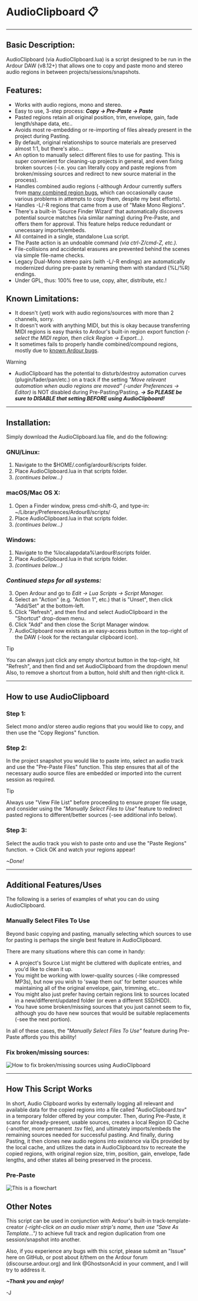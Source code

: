 # AudioClipboard 📋
-----------------------------------------------------------------------------------------------------------------------------

## Basic Description:

AudioClipboard (via AudioClipboard.lua) is a script designed to be run in the Ardour DAW (v8.12+) that allows one to copy and paste mono and stereo audio regions in between projects/sessions/snapshots.

## Features:

- Works with audio regions, mono and stereo.
- Easy to use, 3-step process: ***Copy → Pre-Paste → Paste***
- Pasted regions retain all original position, trim, envelope, gain, fade length/shape data, etc..
- Avoids most re-embedding or re-importing of files already present in the project during Pasting.
- By default, original relationships to source materials are preserved almost 1:1, but there's also...
- An option to manually select different files to use for pasting.  This is super convenient for cleaning-up projects in general, and even fixing broken sources (-i.e. you can literally copy and paste regions from broken/missing sources and redirect to new source material in the process).
- Handles combined audio regions (-although Ardour currently suffers from [many combined region bugs](https://discourse.ardour.org/t/better-compound-region-handling/111930), which can occasionally cause various problems in attempts to copy them, despite my best efforts).
- Handles -L/-R regions that came from a use of "Make Mono Regions".
- There's a built-in 'Source Finder Wizard' that automatically discovers potential source matches (via similar naming) during Pre-Paste, and offers them for approval.  This feature helps reduce redundant or unecessary imports/embeds.
- All contained in a single, standalone Lua script.
- The Paste action is an undoable command _(via ctrl-Z/cmd-Z, etc.)._
- File-collisions and accidental erasures are prevented behind the scenes via simple file-name checks.
- Legacy Dual-Mono stereo pairs (with -L/-R endings) are automatically modernized during pre-paste by renaming them with standard (%L/%R) endings.
- Under GPL, thus: 100% free to use, copy, alter, distribute, etc.!

## Known Limitations:

- It doesn't (yet) work with audio regions/sources with more than 2 channels, sorry.
- It doesn't work with anything MIDI, but this is okay because transferring MIDI regions is easy thanks to Ardour's built-in region export function _(-select the MIDI region, then click Region → Export...)._
- It sometimes fails to properly handle combined/compound regions, mostly due to [known Ardour bugs](https://tracker.ardour.org/view.php?id=9947).

> [!WARNING]
> - AudioClipboard has the potential to disturb/destroy automation curves (plugin/fader/pan/etc.) on a track if the setting _"Move relevant automation when audio regions are moved" (-under Preferences → Editor)_ is NOT disabled during Pre-Pasting/Pasting.  ***→ So PLEASE be sure to DISABLE that setting BEFORE using AudioClipboard!***

-----------------------------------------------------------------------------------------------------------------------------

## Installation:

Simply download the AudioClipboard.lua file, and do the following:

### GNU/Linux:

1. Navigate to the $HOME/.config/ardour8/scripts folder.
2. Place AudioClipboard.lua in that scripts folder.
3. _(continues below...)_

### macOS/Mac OS X:

1. Open a Finder window, press cmd-shift-G, and type-in: ~/Library/Preferences/Ardour8/scripts/
2. Place AudioClipboard.lua in that scripts folder.
3. _(continues below...)_

### Windows:

1. Navigate to the %localappdata%\ardour8\scripts folder.
2. Place AudioClipboard.lua in that scripts folder.
3. _(continues below...)_

### _Continued steps for all systems:_

3. Open Ardour and go to _Edit → Lua Scripts → Script Manager._
4. Select an "Action" (e.g. "Action 1", etc.) that is "Unset", then click "Add/Set" at the bottom-left.
5. Click "Refresh", and then find and select AudioClipboard in the "Shortcut" drop-down menu.
6. Click "Add" and then close the Script Manager window.
7. AudioClipboard now exists as an easy-access button in the top-right of the DAW (-look for the rectangular clipboard icon).

> [!TIP]
> You can always just click any empty shortcut button in the top-right, hit "Refresh", and then find and set AudioClipboard from the dropdown menu!  Also, to remove a shortcut from a button, hold shift and then right-click it.

-----------------------------------------------------------------------------------------------------------------------------

## How to use AudioClipboard

### Step 1:

Select mono and/or stereo audio regions that you would like to copy, and then use the "Copy Regions"  function.

### Step 2:

In the project snapshot you would like to paste into, select an audio track and use the "Pre-Paste Files" function.  This step ensures that all of the necessary audio source files are embedded or imported into the current session as required.

> [!TIP]
> Always use "View File List" before proceeding to ensure proper file usage, and consider using the _"Manually Select Files to Use"_ feature to redirect pasted regions to different/better sources (-see additional info below).

### Step 3:

Select the audio track you wish to paste onto and use the "Paste Regions" function. → Click OK and watch your regions appear!

_~Done!_

-----------------------------------------------------------------------------------------------------------------------------

## Additional Features/Uses

The following is a series of examples of what you can do using AudioClipboard.

### Manually Select Files To Use

Beyond basic copying and pasting, manually selecting which sources to use for pasting is perhaps the single best feature in AudioClipboard.

There are many situations where this can come in handy:
- A project's Source List might be cluttered with duplicate entries, and you'd like to clean it up.
- You might be working with lower-quality sources (-like compressed MP3s), but now you wish to 'swap them out' for better sources while maintaining all of the original envelope, gain, trimming, etc..
- You might also just prefer having certain regions link to sources located in a new/different/updated folder (or even a different SSD/HDD).
- You have some broken/missing sources that you just cannot seem to fix, although you do have new sources that would be suitable replacements (-see the next portion).

In all of these cases, the _"Manually Select Files To Use"_ feature during Pre-Paste affords you this ability!



### Fix broken/missing sources:

![How to fix broken/missing sources using AudioClipboard](https://raw.githubusercontent.com/GhostsonAcid/AudioClipboard/refs/heads/main/AudioClipboard_How_To_Fix_Broken_Sources.jpg)



-----------------------------------------------------------------------------------------------------------------------------

## How This Script Works

In short, Audio Clipboard works by externally logging all relevant and available data for the copied regions into a file called "AudioClipboard.tsv" in a temporary folder offered by your computer.  Then, during Pre-Paste, it scans for already-present, usable sources, creates a local Region ID Cache (-another, more permanent .tsv file), and ultimately imports/embeds the remaining sources needed for successful pasting.  And finally, during Pasting, it then clones new audio regions into existence via IDs provided by the local cache, and utilizes the data in AudioClipboard.tsv to recreate the copied regions, with original region size, trim, position, gain, envelope, fade lengths, and other states all being preserved in the process.

### Pre-Paste 

![This is a flowchart](https://raw.githubusercontent.com/GhostsonAcid/AudioClipboard/refs/heads/main/AudioClipboard_Pre-Paste_Flowchart.jpg)

## Other Notes

This script can be used in conjunction with Ardour's built-in track-template-creator _(-right-click on an audio mixer strip's name, then use "Save As Template...")_ to achieve full track and region duplication from one session/snapshot into another.

Also, if you experience any bugs with this script, please submit an "Issue" here on GitHub, or post about it/them on the Ardour forum (discourse.ardour.org) and link @GhostsonAcid in your comment, and I will try to address it.

***~Thank you and enjoy!***

-J
